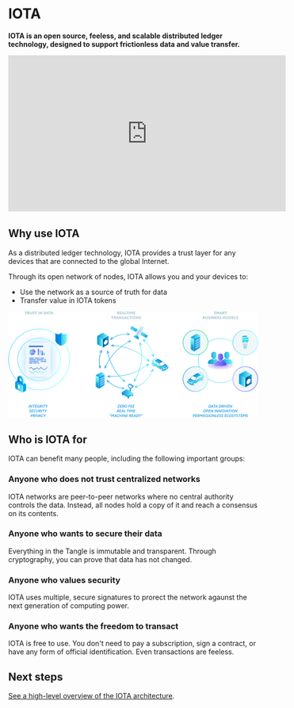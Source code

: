 # IOTA

**IOTA is an open source, feeless, and scalable distributed ledger technology, designed to support frictionless data and value transfer.**

<iframe width="560" height="315" src="https://www.youtube.com/embed/ivWqqfzunhI" frameborder="0" allow="accelerometer; autoplay; encrypted-media; gyroscope; picture-in-picture" allowfullscreen></iframe>

## Why use IOTA

As a distributed ledger technology, IOTA provides a trust layer for any devices that are connected to the global Internet.

Through its open network of nodes, IOTA allows you and your devices to:

- Use the network as a source of truth for data
- Transfer value in IOTA tokens

![IOTA benefits](../images/iota-benefits.png)

## Who is IOTA for

IOTA can benefit many people, including the following important groups:

### Anyone who does not trust centralized networks

IOTA networks are peer-to-peer networks where no central authority controls the data. Instead, all nodes hold a copy of it and reach a consensus on its contents.

### Anyone who wants to secure their data

Everything in the Tangle is immutable and transparent. Through cryptography, you can prove that data has not changed.

### Anyone who values security

IOTA uses multiple, secure signatures to prorect the network agaunst the next generation of computing power.

### Anyone who wants the freedom to transact

IOTA is free to use. You don't need to pay a subscription, sign a contract, or have any form of official identification. Even transactions are feeless.

## Next steps

[See a high-level overview of the IOTA architecture](../introduction/architecture.md).













